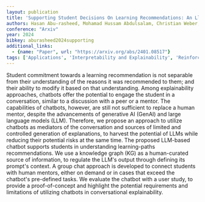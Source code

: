 ```yaml
---
layout: publication
title: 'Supporting Student Decisions On Learning Recommendations: An Llm-based Chatbot With Knowledge Graph Contextualization For Conversational Explainability And Mentoring'
authors: Hasan Abu-rasheed, Mohamad Hussam Abdulsalam, Christian Weber, Madjid Fathi
conference: "Arxiv"
year: 2024
bibkey: aburasheed2024supporting
additional_links:
  - {name: "Paper", url: "https://arxiv.org/abs/2401.08517"}
tags: ['Applications', 'Interpretability and Explainability', 'Reinforcement Learning', 'Interpretability', 'Prompting']
---
```

Student commitment towards a learning recommendation is not separable from
their understanding of the reasons it was recommended to them; and their
ability to modify it based on that understanding. Among explainability
approaches, chatbots offer the potential to engage the student in a
conversation, similar to a discussion with a peer or a mentor. The capabilities
of chatbots, however, are still not sufficient to replace a human mentor,
despite the advancements of generative AI (GenAI) and large language models
(LLM). Therefore, we propose an approach to utilize chatbots as mediators of
the conversation and sources of limited and controlled generation of
explanations, to harvest the potential of LLMs while reducing their potential
risks at the same time. The proposed LLM-based chatbot supports students in
understanding learning-paths recommendations. We use a knowledge graph (KG) as
a human-curated source of information, to regulate the LLM's output through
defining its prompt's context. A group chat approach is developed to connect
students with human mentors, either on demand or in cases that exceed the
chatbot's pre-defined tasks. We evaluate the chatbot with a user study, to
provide a proof-of-concept and highlight the potential requirements and
limitations of utilizing chatbots in conversational explainability.
